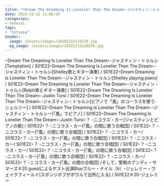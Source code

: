 ```yaml
---
title: "‣Dream The Dreaming Is Lonelier Than The Dream‣-ジャスティン・トゥルシ[Temptation] / S01E22‣Dream The Dreaming Is Lonelier Than The Dream‣-ジャスティン・トゥルシ[Shelley歌とギター演奏] / S01E22‣Dream Dreaming Is Lonelier Than The Dream‣-ジャスティン・トゥルシ[Shelley playing piano] / S01E22‣Dream The Dreaming Is Lonelier Than The Dream‣-ジャスティン・トゥルシ[Ralph歌とギター演奏] / S01E22‣Dream The Dreaming Is Lonelier Than The Dream‣-Justin Tursi / S01E22‣Dream The Dreaming Is Lonelier Than The Dream‣-ジャスティン・トゥルシ[ピアノで「風」のコーラスを歌うシェルリー] / S01E22‣Dream The Dreaming Is Lonelier Than The Dream‣-ジャスティン・トゥルシー[「風」でピアノ] / S01E22‣Dream The Dreaming Is Lonelier Than The Dream‣-Justin Tursi‣？"
date: 2019-12-15 11:06:50
categories:
- General
tags:
- "nitiasa"
header:
  image: /assets/images/20191215110238.jpg
  og_image: /assets/images/20191215110238.jpg
---
```


‣Dream The Dreaming Is Lonelier Than The Dream‣-ジャスティン・トゥルシ[Temptation] / S01E22‣Dream The Dreaming Is Lonelier Than The Dream‣-ジャスティン・トゥルシ[Shelley歌とギター演奏] / S01E22‣Dream Dreaming Is Lonelier Than The Dream‣-ジャスティン・トゥルシ[Shelley playing piano] / S01E22‣Dream The Dreaming Is Lonelier Than The Dream‣-ジャスティン・トゥルシ[Ralph歌とギター演奏] / S01E22‣Dream The Dreaming Is Lonelier Than The Dream‣-Justin Tursi / S01E22‣Dream The Dreaming Is Lonelier Than The Dream‣-ジャスティン・トゥルシ[ピアノで「風」のコーラスを歌うシェルリー] / S01E22‣Dream The Dreaming Is Lonelier Than The Dream‣-ジャスティン・トゥルシー[「風」でピアノ] / S01E22‣Dream The Dreaming Is Lonelier Than The Dream‣-Justin Tursi‣？ -ニコラス・カー[ジャスティンとピアノの歌] / S01E22‣？ -ニコラス・カー[「風」の間に歌う合唱団] / S01E22‣？ -ニコラス・カー[「風」の間に歌う合唱団] / S01E22‣？ -ニコラス・カー/ S01E22‣？ -ニコラス・カー[「風」の間に歌う合唱団] / S01E22‣？ -ニコラス・カー/ S01E22‣？ -ニコラス・カー[「風」の間に歌う合唱団] / S01E22‣？ -ニコラス・カー/ S01E22‣？ -ニコラス・カー[「風」の間に歌う合唱団] / S01E22‣？ -ニコラス・カー[「風」の間に歌う合唱団] / S01E22‣？ -ニコラス・カー/ S01E22‣？ -ニコラス・カー[「風」の間の合唱団] /そして、警察のアンディ・サマーズ＃20 guestによるゲスト出演Blueブルー・ナイル（b）-ジェレミー・ウェイクフィールド[スポンジボブがボウルで台所に入る] / S01E22＃20-ジェレミー
